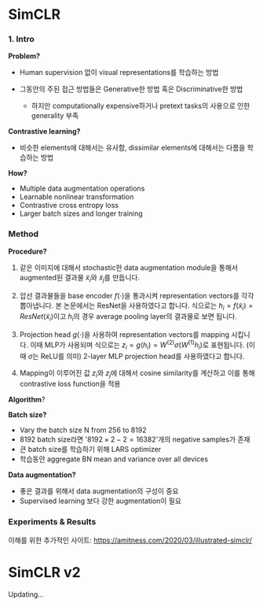 # SimCLR

### 1. Intro

**Problem?**

- Human supervision 없이 visual representations를 학습하는 방법

- 그동안의 주된 접근 방법들은 Generative한 방법 혹은 Discriminative한 방법

  - 하지만 computationally expensive하거나 pretext tasks의 사용으로 인한 generality 부족

  

**Contrastive learning?**

- 비슷한 elements에 대해서는 유사함, dissimilar elements에 대해서는 다름을 학습하는 방법



**How?**

- Multiple data augmentation operations
- Learnable nonlinear transformation
- Contrastive cross entropy loss
- Larger batch sizes and longer training 



### Method

**Procedure?**

1) 같은 이미지에 대해서 stochastic한 data augmentation module을 통해서 augmented된 결과물 $\tilde{x}_i$와 $\tilde{x}_j$를 만듭니다.

2) 압선 결과물들을 base encoder $f(\cdot)$을 통과시켜 representation vectors를 각각 뽑아냅니다. 본 논문에서는 ResNet을 사용하였다고 합니다. 식으로는 $h_i=f(\tilde{x}_i)=ResNet(\tilde{x}_i)$이고 $h_i$의 경우 average pooling layer의 결과물로 보면 됩니다.

3) Projection head $g(\cdot)$을 사용하여 representation vectors를 mapping 시킵니다. 이때 MLP가 사용되며 식으로는 $z_i=g(h_i)=W^{(2)}\sigma(W^{(1)}h_i)$로 표현됩니다. (이때 $\sigma$는 ReLU를 의미) 2-layer MLP projection head를 사용하였다고 합니다.

4) Mapping이 이루어진 값 $z_i$와 $z_j$에 대해서 cosine similarity를 계산하고 이를 통해 contrastive loss function을 적용 



**Algorithm**?



**Batch size?**

- Vary the batch size N from 256 to 8192
- 8192 batch size라면 '$8192\times 2-2=16382$'개의 negative samples가 존재
- 큰 batch size를 학습하기 위해 LARS optimizer
- 학습동안 aggregate BN mean and variance over all devices 



**Data augmentation?**

- 좋은 결과를 위해서 data augmentation의 구성이 중요
- Supervised learning 보다 강한 augmentation이 필요



### Experiments & Results





이해를 위한 추가적인 사이트: https://amitness.com/2020/03/illustrated-simclr/





# SimCLR v2

Updating...